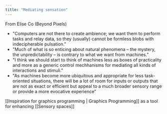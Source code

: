 ```yaml
---
title: "Mediating sensation"
---
```


From Elise Co (Beyond Pixels)
* "Computers are not there to create ambience; we want them to perform tasks and relay data, so they (usually) cannot be formless blobs with indecipherable pulsation."
* "Much of what is so enticing about natural phenomena – the mystery, the unpredictability – is contrary to what we want from machines."
* "I think we should start to think of machines less as boxes of practicality and more as a generic control mechhanisms for mediating all kinds of interactions and stimuli."
* "As machines become more ubiquitous and appropriate for less task-oriented situations, there will be a lot of room for inputs or outputs that are not as exact or efficient but appeal to a much broader sensory range or provide a more evocative experience"

[[Inspiration for graphics programming | Graphics Programming]] as a tool for enhancing [[Sensory spaces]]